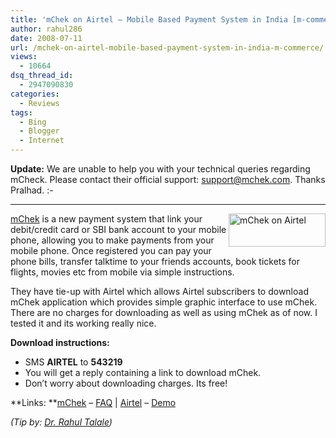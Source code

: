 ```yaml
---
title: 'mChek on Airtel – Mobile Based Payment System in India [m-commerce]'
author: rahul286
date: 2008-07-11
url: /mchek-on-airtel-mobile-based-payment-system-in-india-m-commerce/
views:
  - 10664
dsq_thread_id:
  - 2947090830
categories:
  - Reviews
tags:
  - Bing
  - Blogger
  - Internet
---
```

**Update:** We are unable to help you with your technical queries regarding mCheck. Please contact their official support: <support@mchek.com>. Thanks Pralhad. <img src="http://devilsworkshop.org/wp-includes/images/smilies/simple-smile.png" alt=":-)" class="wp-smiley" style="height: 1em; max-height: 1em;" />

* * *

<a href="http://www.mchek.com/" onclick="_gaq.push(['_trackEvent', 'outbound-article', 'http://www.mchek.com/', 'mChek']);" ><img class="wp-image-52597" style="border-right: 0px;border-top: 0px;border-left: 0px;border-bottom: 0px" src="http://cdn.devilsworkshop.org/files/2008/07/image23.png" border="0" alt="mChek on Airtel" width="155" height="53" align="right" />mChek</a> is a new payment system that link your debit/credit card or SBI bank account to your mobile phone, allowing you to make payments from your mobile phone. Once registered you can pay your phone bills, transfer talktime to your friends accounts, book tickets for flights, movies etc from mobile via simple instructions.</p> 

They have tie-up with Airtel which allows Airtel subscribers to download mChek application which provides simple graphic interface to use mChek. There are no charges for downloading as well as using mChek as of now. I tested it and its working really nice.

**Download instructions:**

  * SMS **AIRTEL** to **543219**
  * You will get a reply containing a link to download mChek.
  * Don’t worry about downloading charges. Its free!

**Links: **<a href="http://www.mchek.com/" onclick="_gaq.push(['_trackEvent', 'outbound-article', 'http://www.mchek.com/', 'mChek']);" >mChek</a> &#8211; <a href="http://www.mchek.com/popUp_faq.htm" onclick="_gaq.push(['_trackEvent', 'outbound-article', 'http://www.mchek.com/popUp_faq.htm', 'FAQ']);" >FAQ</a> | <a href="http://www.airtel.in/pay-now.html" onclick="_gaq.push(['_trackEvent', 'outbound-article', 'http://www.airtel.in/pay-now.html', 'Airtel']);" >Airtel</a> – <a href="http://www.airtel.in/demo.html" onclick="_gaq.push(['_trackEvent', 'outbound-article', 'http://www.airtel.in/demo.html', 'Demo']);" >Demo</a>

*(Tip by: <a href="http://www.orkut.co.in/Profile.aspx?uid=9209444172016527922" onclick="_gaq.push(['_trackEvent', 'outbound-article', 'http://www.orkut.co.in/Profile.aspx?uid=9209444172016527922', 'Dr. Rahul Talale']);" >Dr. Rahul Talale</a>)*
